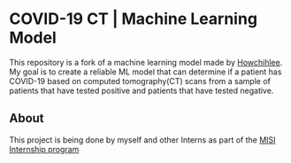 # COVID-19 CT | Machine Learning Model

This repository is a fork of a machine learning model made by [Howchihlee](https://github.com/howchihlee/COVID19_CT).
My goal is to create a reliable ML model that can determine if a patient has COVID-19 based on computed tomography(CT) scans from a sample of patients that have tested positive and patients that have tested negative. 

## About
This project is being done by myself and other Interns as part of the [MISI Internship program](https://www.misiacademy.tech/)
